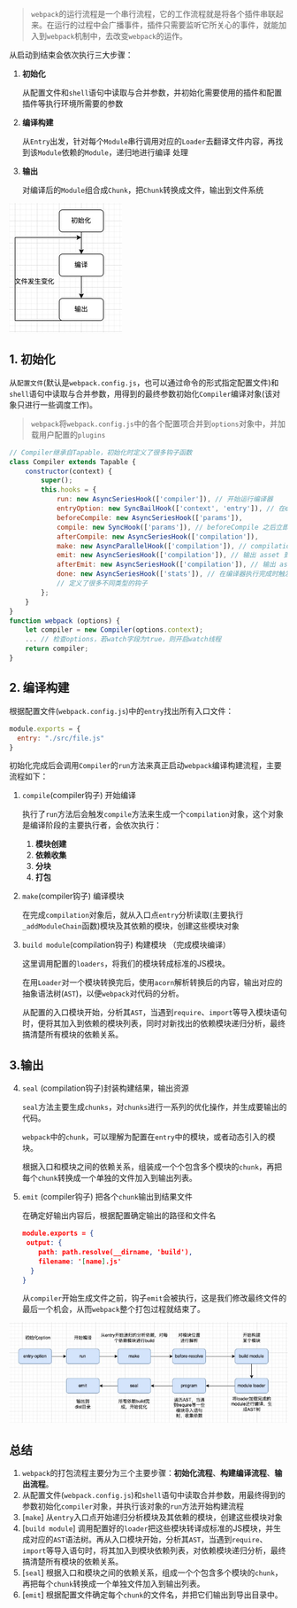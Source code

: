 > `webpack`的运行流程是一个串行流程，它的工作流程就是将各个插件串联起来。在运行的过程中会广播事件，插件只需要监听它所关心的事件，就能加入到`webpack`机制中，去改变`webpack`的运作。

从启动到结束会依次执行三大步骤：

1. **初始化**

   从配置文件和`shell`语句中读取与合并参数，并初始化需要使用的插件和配置插件等执行环境所需要的参数

2. **编译构建**

   从`Entry`出发，针对每个`Module`串行调用对应的`Loader`去翻译文件内容，再找到该`Module`依赖的`Module`，递归地进行编译 处理

3. **输出**

   对编译后的`Module`组合成`Chunk`，把`Chunk`转换成文件，输出到文件系统

![image-20240503005350729](../assets/Webpack/image-20240503005350729.png)

## 1. 初始化

从`配置文件`(默认是`webpack.config.js`，也可以通过命令的形式指定配置文件)和`shell`语句中读取与合并参数，用得到的最终参数初始化`Compiler`编译对象(该对象只进行一些调度工作)。

> `webpack`将`webpack.config.js`中的各个配置项合并到`options`对象中，并加载用户配置的`plugins`

```js
// Compiler继承自Tapable，初始化时定义了很多钩子函数
class Compiler extends Tapable {
    constructor(context) {
        super();
        this.hooks = {
            run: new AsyncSeriesHook(['compiler']), // 开始运行编译器
            entryOption: new SyncBailHook(['context', 'entry']), // 在entry选项被读取处理后触发。
            beforeCompile: new AsyncSeriesHook(['params']),
            compile: new SyncHook(['params']), // beforeCompile 之后立即调用，但在一个新的 compilation 创建之前。
            afterCompile: new AsyncSeriesHook(['compilation']),
            make: new AsyncParallelHook(['compilation']), // compilation 结束之前执行
            emit: new AsyncSeriesHook(['compilation']), // 输出 asset 到 output 目录之前执行。
            afterEmit: new AsyncSeriesHook(['compilation']), // 输出 asset 到 output 目录之后执行
            done: new AsyncSeriesHook(['stats']), // 在编译器执行完成时触发
            // 定义了很多不同类型的钩子
        };
    }
}
function webpack (options) {
    let compiler = new Compiler(options.context);
    ... // 检查options，若watch字段为true，则开启watch线程
    return compiler;
}
```

## 2. 编译构建

根据配置文件(`webpack.config.js`)中的`entry`找出所有入口文件：

```js
module.exports = {
  entry: "./src/file.js"
}
```

初始化完成后会调用`Compiler`的`run`方法来真正启动`webpack`编译构建流程，主要流程如下：

1. `compile`(compiler钩子) 开始编译

   执行了`run`方法后会触发`compile`方法来生成一个`compilation`对象，这个对象是编译阶段的主要执行者，会依次执行：

   1. **模块创建**
   2. **依赖收集**
   3. **分块**
   4. **打包**

2. `make`(compiler钩子) 编译模块

   在完成`compilation`对象后，就从入口点`entry`分析读取(主要执行`_addModuleChain`函数)模块及其依赖的模块，创建这些模块对象

3. `build module`(compilation钩子)  构建模块 （完成模块编译）

   这里调用配置的`loaders`，将我们的模块转成标准的JS模块。

   在用`Loader`对一个模块转换完后，使用`acorn`解析转换后的内容，输出对应的抽象语法树(`AST`)，以便`webpack`对代码的分析。

   从配置的入口模块开始，分析其`AST`，当遇到`require`、`import`等导入模块语句时，便将其加入到依赖的模块列表，同时对新找出的依赖模块递归分析，最终搞清楚所有模块的依赖关系。

## 3.输出

4. `seal` (compilation钩子)封装构建结果，输出资源

   `seal`方法主要生成`chunks`，对`chunks`进行一系列的优化操作，并生成要输出的代码。

   `webpack`中的`chunk`，可以理解为配置在`entry`中的模块，或者动态引入的模块。

   根据入口和模块之间的依赖关系，组装成一个个包含多个模块的`chunk`，再把每个`chunk`转换成一个单独的文件加入到输出列表。

5. `emit` (compiler钩子) 把各个`chunk`输出到结果文件

   在确定好输出内容后，根据配置确定输出的路径和文件名

   ```json
   module.exports = {
   	output: {
       path: path.resolve(__dirname, 'build'),
       filename: '[name].js'
     }
   }
   ```

   从`compiler`开始生成文件之前，钩子`emit`会被执行，这是我们修改最终文件的最后一个机会，从而`webpack`整个打包过程就结束了。

![image-20240503165328043](../assets/Webpack/image-20240503165328043.png)

## 总结

1. `webpack`的打包流程主要分为三个主要步骤：**初始化流程**、**构建编译流程**、**输出流程**。
2. 从配置文件(`webpack.config.js`)和`shell`语句中读取合并参数，用最终得到的参数初始化`compiler`对象，并执行该对象的`run`方法开始构建流程
3. [`make`] 从`entry`入口点开始递归分析模块及其依赖的模块，创建这些模块对象
4. [`build module`] 调用配置好的`loader`把这些模块转译成标准的JS模块，并生成对应的`AST`语法树。再从入口模块开始，分析其`AST`，当遇到`require`、`import`等导入语句时，将其加入到模块依赖列表，对依赖模块递归分析，最终搞清楚所有模块的依赖关系。
5. [`seal`] 根据入口和模块之间的依赖关系，组成一个个包含多个模块的`chunk`，再把每个`chunk`转换成一个单独文件加入到输出列表。
6. [`emit`] 根据配置文件确定每个`chunk`的文件名，并把它们输出到导出目录中。